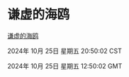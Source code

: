 # 谦虚的海鸥
[谦虚的海鸥](http://219.139.199.238:56308/qxdho/course/base/hotlink/index.php)

2024年 10月 25日 星期五 20:50:02 CST

2024年 10月 25日 星期五 12:50:02 GMT
